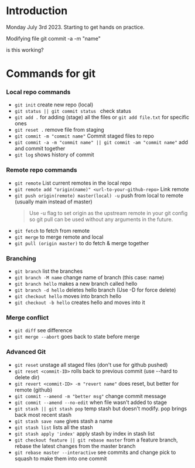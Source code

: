# Introduction

Monday July 3rd 2023. Starting to get hands on practice.

Modifying file
git commit -a -m "name"

is this working?

# Commands for git

### Local repo commands

- `git init` create new repo (local)
- `git status || git commit status ` check status
- `git add .` for adding (stage) all the files or `git add file.txt` for specific ones
- `git reset .` remove file from staging
- `git commit -m "commit name"` Commit staged files to repo
- `git commit -a -m "commit name" || git commit -am "commit name"` add and commit together
- `git log` shows history of commit

### Remote repo commands

- `git remote` List current remotes in the local repo
- `git remote add "origin(name)" <url-to-your-github-repo>` Link remote
- `git push origin(remote) master(local) -u` push from local to remote (usually main instead of master)
  > Use -u flag to set origin as the upstream remote in your git config so git pull can be used without any arguments in the future.
- `git fetch` to fetch from remote
- `git merge` to merge remote and local
- `git pull (origin master)` to do fetch & merge together

### Branching

- `git branch` list the branches
- `git branch -M name` change name of branch (this case: name)
- `git branch hello` makes a new branch called hello
- `git branch -d hello` deletes hello branch (Use -D for force delete)
- `git checkout hello` moves into branch hello
- `git checkout -b hello` creates hello and moves into it

### Merge conflict

- `git diff` see difference
- `git merge --abort` goes back to state before merge

### Advanced Git

- `git reset` unstage all staged files (don't use for github pushed)
- `git reset <commit-ID>` rolls back to previous commit (use --hard to delete dir)
- `git revert <commit-ID> -m "revert name"` does reset, but better for remote (github)
- `git commit --amend -m "better msg"` change commit message
- `git commit --amend --no-edit` when file wasn't added to stage
- `git stash || git stash pop` temp stash but doesn't modify. pop brings back most recent stash
- `git stash save name` gives stash a name
- `git stash list` lists all the stash
- `git stash apply 'index'` apply stash by index in stash list
- `git checkout feature || git rebase master` from a feature branch, rebase the latest changes from the master branch
- `git rebase master --interactive` see commits and change pick to squash to make them into one commit
